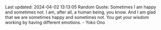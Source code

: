 Last updated: 2024-04-02 13:13:05
Random Quote: Sometimes I am happy and sometimes not. I am, after all, a human being, you know. And I am glad that we are sometimes happy and sometimes not. You get your wisdom working by having different emotions. - Yoko Ono
